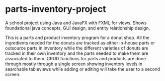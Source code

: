# parts-inventory-project
A school project using Java and JavaFX with FXML for views. Shows foundational java concepts, GUI design, and entity relationship design. 

This is a parts and product inventory program for a donut shop. All the ingredients needed for the donuts are tracked as either in-house parts or outsource parts in inventory while the different varieties of donuts are tracked in their own inventory and the parts needed to make them are associated to them.  CRUD functions for parts and products are done through mostly through a single screen showing inventory levels in searchable tableviews while adding or editing will take the user to a second screen.

